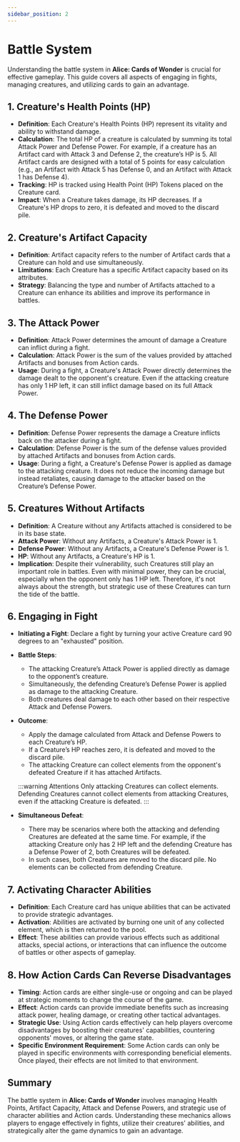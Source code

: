 ```yaml
---
sidebar_position: 2
---
```


# Battle System

Understanding the battle system in **Alice: Cards of Wonder** is crucial for effective gameplay. This guide covers all aspects of engaging in fights, managing creatures, and utilizing cards to gain an advantage.

## 1. Creature's Health Points (HP)

- **Definition**: Each Creature's Health Points (HP) represent its vitality and ability to withstand damage.
- **Calculation**: The total HP of a creature is calculated by summing its total Attack Power and Defense Power. For example, if a creature has an Artifact card with Attack 3 and Defense 2, the creature’s HP is 5. All Artifact cards are designed with a total of 5 points for easy calculation (e.g., an Artifact with Attack 5 has Defense 0, and an Artifact with Attack 1 has Defense 4).
- **Tracking**: HP is tracked using Health Point (HP) Tokens placed on the Creature card.
- **Impact**: When a Creature takes damage, its HP decreases. If a Creature's HP drops to zero, it is defeated and moved to the discard pile.

## 2. Creature's Artifact Capacity

- **Definition**: Artifact capacity refers to the number of Artifact cards that a Creature can hold and use simultaneously.
- **Limitations**: Each Creature has a specific Artifact capacity based on its attributes.
- **Strategy**: Balancing the type and number of Artifacts attached to a Creature can enhance its abilities and improve its performance in battles.

## 3. The Attack Power

- **Definition**: Attack Power determines the amount of damage a Creature can inflict during a fight.
- **Calculation**: Attack Power is the sum of the values provided by attached Artifacts and bonuses from Action cards.
- **Usage**: During a fight, a Creature's Attack Power directly determines the damage dealt to the opponent's creature. Even if the attacking creature has only 1 HP left, it can still inflict damage based on its full Attack Power.

## 4. The Defense Power

- **Definition**: Defense Power represents the damage a Creature inflicts back on the attacker during a fight.
- **Calculation**: Defense Power is the sum of the defense values provided by attached Artifacts and bonuses from Action cards.
- **Usage**: During a fight, a Creature's Defense Power is applied as damage to the attacking creature. It does not reduce the incoming damage but instead retaliates, causing damage to the attacker based on the Creature’s Defense Power.

## 5. Creatures Without Artifacts

- **Definition**: A Creature without any Artifacts attached is considered to be in its base state.
- **Attack Power**: Without any Artifacts, a Creature's Attack Power is 1.
- **Defense Power**: Without any Artifacts, a Creature's Defense Power is 1.
- **HP**: Without any Artifacts, a Creature's HP is 1.
- **Implication**: Despite their vulnerability, such Creatures still play an important role in battles. Even with minimal power, they can be crucial, especially when the opponent only has 1 HP left. Therefore, it's not always about the strength, but strategic use of these Creatures can turn the tide of the battle.

## 6. Engaging in Fight

- **Initiating a Fight**: Declare a fight by turning your active Creature card 90 degrees to an "exhausted" position.
- **Battle Steps**:
  - The attacking Creature’s Attack Power is applied directly as damage to the opponent’s creature.
  - Simultaneously, the defending Creature’s Defense Power is applied as damage to the attacking Creature.
  - Both creatures deal damage to each other based on their respective Attack and Defense Powers.
- **Outcome**:
  - Apply the damage calculated from Attack and Defense Powers to each Creature’s HP.
  - If a Creature’s HP reaches zero, it is defeated and moved to the discard pile.
  - The attacking Creature can collect elements from the opponent's defeated Creature if it has attached Artifacts.
  

  :::warning Attentions
  Only attacking Creatures can collect elements. Defending Creatures cannot collect elements from attacking Creatures, even if the attacking Creature is defeated.
  :::
  
- **Simultaneous Defeat**:
  - There may be scenarios where both the attacking and defending Creatures are defeated at the same time. For example, if the attacking Creature only has 2 HP left and the defending Creature has a Defense Power of 2, both Creatures will be defeated.
  - In such cases, both Creatures are moved to the discard pile. No elements can be collected from defending Creature.



## 7. Activating Character Abilities

- **Definition**: Each Creature card has unique abilities that can be activated to provide strategic advantages.
- **Activation**: Abilities are activated by burning one unit of any collected element, which is then returned to the pool.
- **Effect**: These abilities can provide various effects such as additional attacks, special actions, or interactions that can influence the outcome of battles or other aspects of gameplay.

## 8. How Action Cards Can Reverse Disadvantages

- **Timing**: Action cards are either single-use or ongoing and can be played at strategic moments to change the course of the game.
- **Effect**: Action cards can provide immediate benefits such as increasing attack power, healing damage, or creating other tactical advantages.
- **Strategic Use**: Using Action cards effectively can help players overcome disadvantages by boosting their creatures' capabilities, countering opponents' moves, or altering the game state.
- **Specific Environment Requirement**: Some Action cards can only be played in specific environments with corresponding beneficial elements. Once played, their effects are not limited to that environment.

## Summary

The battle system in **Alice: Cards of Wonder** involves managing Health Points, Artifact Capacity, Attack and Defense Powers, and strategic use of character abilities and Action cards. Understanding these mechanics allows players to engage effectively in fights, utilize their creatures' abilities, and strategically alter the game dynamics to gain an advantage.
